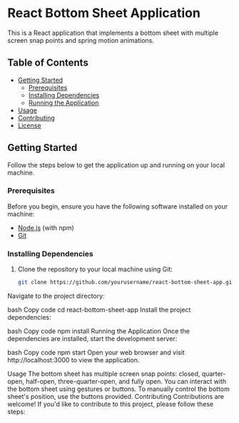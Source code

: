 # React Bottom Sheet Application

This is a React application that implements a bottom sheet with multiple screen snap points and spring motion animations.

## Table of Contents

- [Getting Started](#getting-started)
  - [Prerequisites](#prerequisites)
  - [Installing Dependencies](#installing-dependencies)
  - [Running the Application](#running-the-application)
- [Usage](#usage)
- [Contributing](#contributing)
- [License](#license)

## Getting Started

Follow the steps below to get the application up and running on your local machine.

### Prerequisites

Before you begin, ensure you have the following software installed on your machine:

- [Node.js](https://nodejs.org/) (with npm)
- [Git](https://git-scm.com/)

### Installing Dependencies

1. Clone the repository to your local machine using Git:

   ```bash
   git clone https://github.com/yourusername/react-bottom-sheet-app.git
Navigate to the project directory:

bash
Copy code
cd react-bottom-sheet-app
Install the project dependencies:

bash
Copy code
npm install
Running the Application
Once the dependencies are installed, start the development server:

bash
Copy code
npm start
Open your web browser and visit http://localhost:3000 to view the application.

Usage
The bottom sheet has multiple screen snap points: closed, quarter-open, half-open, three-quarter-open, and fully open.
You can interact with the bottom sheet using gestures or buttons.
To manually control the bottom sheet's position, use the buttons provided.
Contributing
Contributions are welcome! If you'd like to contribute to this project, please follow these steps:

